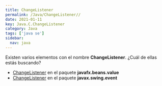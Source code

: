 ```yaml
---
title: ChangeListener
permalink: /Java/ChangeListener//
date: 2021-01-11
key: Java.C.ChangeListener
category: Java
tags: ['java se']
sidebar: 
  nav: java
---
```


Existen varios elementos con el nombre **ChangeListener**. ¿Cuál de ellas estás buscando?
<ul>
<li><a href="/Java/ChangeListener-javafx-beans-value/">ChangeListener</a> en el paquete <strong>javafx.beans.value</strong></li>
<li><a href="/Java/ChangeListener-javax-swing-event/">ChangeListener</a> en el paquete <strong>javax.swing.event</strong></li>
<ul>
